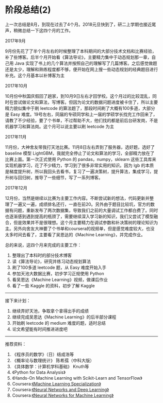 # 阶段总结(2)



上一次总结是8月，到现在过去了4个月。2018元旦快到了，研二上学期也接近尾声，稍微总结一下这四个月的工作。

2017年9月

9月份先花了了半个月左右的时候整理了本科期间的大部分技术文档和比赛经验，补了些博客。后半个月开始看《算法导论》，主要精力集中于动态规划那一章，自己用 Java 实现了书上的几个算法并按照自己的理解写了几篇博客。之后感觉做题还是太少，理解和熟练程度都不够，便开始在网上搜一些动态规划的经典题目进行补充。这个月基本以补博客为主

2017年10月

10月份中秋国庆假回了趟家，到10月9日左右才回学校。这个月过的比较混乱，同时在尝试做论文和算法，写博客。但因为论文的数据问题进度被卡住了，所以主要精力貌似集中于刷 leetcode 的算法题了，那段时间刷了大概有100多道，大部分是 Easy 难度。19号左右，同届的专硕同学和上一届的学硕学长找完工作回来了，请教了不少经验，要了个书单，不过帮助不大，他们找的都是前后台研发岗，不是机器学习和算法岗。这个月可以说主要以刷 leetcode 为主

2017年11月

11月份，大神舍友带我打天池比赛。11月8日左右弄到了服务器，选好题，选好了 baseline 模型 LightGBM，我就完全停止了论文和算法的学习，全部精力放在了比赛上面。第一次正式使用 Python 的 pandas，numpy，sklearn 这些工具库来实现机器学习，花了不少精力，学习到了很多非常实用的知识。因为 lgb 的本质是梯度提升树，所以我回头去看书，复习了一遍决策树，提升算法，集成学习，提升树与回归树，推导了一些细节，写了一系列博客。

2017年12月

12月份，当然是继续以比赛为主要工作内容。不断尝试新的想法，代码更新并整理了一遍又一遍，成绩排名还行，一直在前20。另外由于题目比较坑，官方的数据有问题，重新发布了两次数据集，导致我们之前的大量调试工作都白费了。同时也逐渐感到遇到提高的瓶颈了，需要继续深入学习新的知识，我们又尝试了模型融合，但是效果并不是很理想。这个月主要精力在调试参数和补决策树的理论知识为主。另外向舍友大神要了个书单和coursera的视频单，但是感觉难度较大，也没太多时间去看了，主要看了吴恩达的《Machine Learning》，并完成作业。

总的来说，这四个月来完成的主要工作：

 1. 整理出了本科时的部分技术博客
 2. 读《算法导论》，研究并练习动态规划算法
 3. 刷了100多道 leetcode 题，从 Easy 难度开始入手
 4. 参加天池大数据比赛，初步学习正规使用 Python
 5. 看吴恩达《Machine Learning》视频，做课后作业
 6. 看了一些 Kaggle 的资料，初步了解 Kaggle

---

接下来计划：

 1. 继续弄好天池，争取拿个拿得出手的成绩
 2. 继续完成吴恩达《Machine Learning》的后半部分课程
 3. 开始刷 leetcode 的 medium 难度的题，适时总结
 4. 论文希望能有时间推进进度吧

---

推荐资料：

 1. 《程序员的数学》（日）结成浩等
 2. 《概率论与数理统计》 陈希孺（中科大版）
 2. 《具体数学：计算机学科基础》 Knuth等
 3. 《Python for Data Analysis》 
 4. 《Hands-On Machine Learning with Scikit-Learn and TensorFlow》
 5. Coursera:[《Machine Learning Specialization》][1]
 6. Coursera:[《Neural Networks and Deep Learning》][2]
 7. Coursera:[《Neural Networks for Machine Learning》][3]

  


[1]: https://www.coursera.org/specializations/machine-learning
[2]: https://www.coursera.org/learn/neural-networks-deep-learning
[3]: https://www.coursera.org/learn/neural-networks

